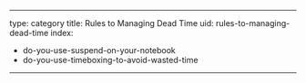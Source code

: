 
---
type: category
title: Rules to Managing Dead Time
uid: rules-to-managing-dead-time
index:
 - do-you-use-suspend-on-your-notebook
 - do-you-use-timeboxing-to-avoid-wasted-time
---



